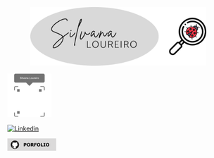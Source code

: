 <p align="center">
  <img  max-width: 100%; width="400px" src="./Media/Nombre.png" alt="Silvana Loureiro"/>
  </p>
<p align="left">
  <img  max-width: 100%; width="100px" src="./Media/QA (1).png" alt="QR"/>
</p>


[<img alt="Linkedin" src="https://img.shields.io/badge/linkedin-%230077B5.svg?&style=for-the-badge&logo=linkedin&logoColor=white" />](https://www.linkedin.com/in/silvana-loureiro/)

[<img alt="Git" src="./Media/porfolioGit.png" >](https://github.com/SLouQA/Porfolio)
